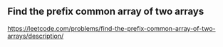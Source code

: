 ## Find the prefix common array of two arrays
https://leetcode.com/problems/find-the-prefix-common-array-of-two-arrays/description/
